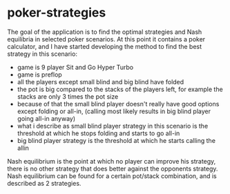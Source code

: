 # poker-strategies
The goal of the application is to find the optimal strategies and Nash equilibria in selected poker scenarios. At this point it contains a poker calculator, and I have started developing the method to find the best strategy in this scenario:
 - game is 9 player Sit and Go Hyper Turbo
 - game is preflop
 - all the players except small blind and big blind have folded
 - the pot is big compared to the stacks of the players left, for example the stacks are only 3 times the pot size
 - because of that the small blind player doesn't really have good options except folding or all-in, (calling most likely results in big blind player going all-in anyway)
 - what i describe as small blind player strategy in this scenario is the threshold at which he stops folding and starts to go all-in
 - big blind player strategy is the threshold at which he starts calling the allin

Nash equilibrium is the point at which no player can improve his strategy, there is no other strategy that does better against the opponents strategy. Nash equilibrium can be found for a certain pot/stack combination, and is described as 2 strategies.
